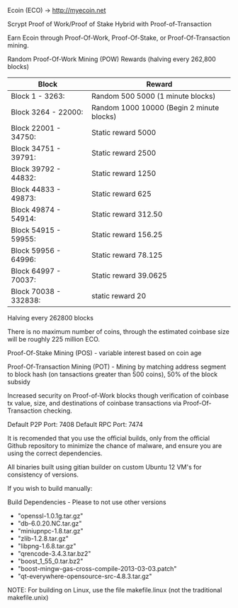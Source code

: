 Ecoin (ECO) -> http://myecoin.net

Scrypt Proof of Work/Proof of Stake Hybrid with Proof-of-Transaction

Earn Ecoin through Proof-Of-Work, Proof-Of-Stake, or Proof-Of-Transaction mining.

Random Proof-Of-Work Mining (POW) Rewards (halving every 262,800 blocks)

|Block                 | Reward                                   |
|----------------------|------------------------------------------|
|Block 1     - 3263:   | Random 500 5000 (1 minute blocks)        |
|Block 3264  - 22000:  | Random 1000 10000 (Begin 2 minute blocks)|
|Block 22001 - 34750:  | Static reward 5000                       |
|Block 34751 - 39791:  | Static reward 2500                       |
|Block 39792 - 44832:  | Static reward 1250                       |
|Block 44833 - 49873:  | Static reward 625                        |
|Block 49874 - 54914:  | Static reward 312.50                     |
|Block 54915 - 59955:  | Static reward 156.25                     |
|Block 59956 - 64996:  | Static reward 78.125                     |
|Block 64997 - 70037:  | Static reward 39.0625                    |
|Block 70038 - 332838: | static reward 20                         |

Halving every 262800 blocks

There is no maximum number of coins, through the estimated coinbase size will be roughly 225 million ECO.

Proof-Of-Stake Mining (POS) - variable interest based on coin age

Proof-Of-Transaction Mining (POT) - Mining by matching address segment to block hash (on tansactions greater than 500 coins), 50% of the block subsidy

Increased security on Proof-of-Work blocks though verification of coinbase tx value, size, and destinations of coinbase transactions via Proof-Of-Transaction checking.

Default P2P Port: 7408
Default RPC Port: 7474

It is recomended that you use the official builds, only from the official Github repository to minimize the chance of malware, and ensure you are using the correct dependencies.

All binaries built using gitian builder on custom Ubuntu 12 VM's for consistency of versions.

If you wish to build manually:

Build Dependencies - Please to not use other versions

- "openssl-1.0.1g.tar.gz"
- "db-6.0.20.NC.tar.gz"
- "miniupnpc-1.8.tar.gz"
- "zlib-1.2.8.tar.gz"
- "libpng-1.6.8.tar.gz"
- "qrencode-3.4.3.tar.bz2"
- "boost_1_55_0.tar.bz2"
- "boost-mingw-gas-cross-compile-2013-03-03.patch"
- "qt-everywhere-opensource-src-4.8.3.tar.gz"

NOTE: For building on Linux, use the file makefile.linux (not the traditional makefile.unix)





